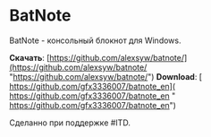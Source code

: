 # BatNote
BatNote - консольный блокнот для Windows.

**Скачать**:  [https://github.com/alexsyw/batnote/](https://github.com/alexsyw/batnote/ "https://github.com/alexsyw/batnote/")
**Download**: [ https://github.com/gfx3336007/batnote_en]( https://github.com/gfx3336007/batnote_en " https://github.com/gfx3336007/batnote_en")

Сделанно при поддержке #ITD.

